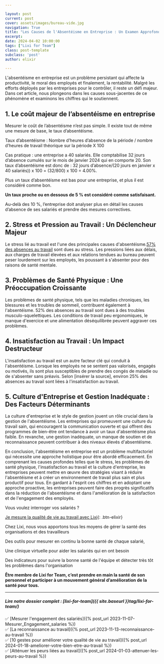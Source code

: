 ```yaml
---

layout: post
current: post
cover: assets/images/bureau-vide.jpg
navigation: True
title: "Les Causes de l'Absentéisme en Entreprise : Un Examen Approfondi"
excerpt: 
date: 2024-04-02 10:00:00
tags: ["Lixi for Team"]
class: post-template
subclass: 'post'
author: elixir
 
---
```


L'absentéisme en entreprise est un problème persistant qui affecte la productivité, le moral des employés et finalement, la rentabilité. Malgré les efforts déployés par les entreprises pour le contrôler, il reste un défi majeur. Dans cet article, nous plongeons dans les causes sous-jacentes de ce phénomène et examinons les chiffres qui le soutiennent.

## 1. Le coût majeur de l’absentéisme en entreprise
Mesurer le coût de l’absentéisme n’est pas simple. Il existe tout de même une mesure de base, le taux d’absentéisme.

Taux d’absentéisme : Nombre d’heures d’absence de la période / nombre d’heures de travail théorique sur la période X 100

Cas pratique : une entreprise a 40 salariés. Elle comptabilise 32 jours d’absence cumulés sur le mois de janvier 2024 qui en comporte 20. Son taux d’absentéisme est donc de : 32 jours d’absence/(20 jours en janvier x 40 salariés)) x 100 = (32/800) x 100 =  4.00%.

Plus un taux d’absentéisme est bas pour une entreprise, et plus il est considéré comme bon. 

**Un taux proche ou en dessous de 5 % est considéré comme satisfaisant.** 

Au-delà des 10 %, l’entreprise doit analyser plus en détail les causes d’absence de ses salariés et prendre des mesures correctives.

## 2. Stress et Pression au Travail : Un Déclencheur Majeur
Le stress lié au travail est l'une des principales causes d'absentéisme.[57% des absences au travail](https://www.parlonsrh.com/media/absenteisme-au-travail-les-salaries-absents-se-sentent-stresses-et-pas-assez-reconnus/) sont dues au stress. Les pressions liées aux délais, aux charges de travail élevées et aux relations tendues au bureau peuvent peser lourdement sur les employés, les poussant à s'absenter pour des raisons de santé mentale.


## 3. Problèmes de Santé Physique : Une Préoccupation Croissante

Les problèmes de santé physique, tels que les maladies chroniques, les blessures et les troubles de sommeil, contribuent également à l'absentéisme. 52% des absences au travail sont dues à des troubles musculo-squelettiques. Les conditions de travail peu ergonomiques, le manque d'exercice et une alimentation déséquilibrée peuvent aggraver ces problèmes.

## 4. Insatisfaction au Travail : Un Impact Destructeur

L'insatisfaction au travail est un autre facteur clé qui conduit à l'absentéisme. Lorsque les employés ne se sentent pas valorisés, engagés ou motivés, ils sont plus susceptibles de prendre des congés de maladie ou de s'absenter sans préavis. Selon [insérer la source], environ 25% des absences au travail sont liées à l'insatisfaction au travail.

## 5. Culture d'Entreprise et Gestion Inadéquate : Des Facteurs Déterminants
La culture d'entreprise et le style de gestion jouent un rôle crucial dans la gestion de l'absentéisme. Les entreprises qui promeuvent une culture du travail sain, qui encouragent la communication ouverte et qui offrent des programmes de bien-être ont tendance à avoir un taux d'absentéisme plus faible. En revanche, une gestion inadéquate, un manque de soutien et de reconnaissance peuvent contribuer à des niveaux élevés d'absentéisme.

En conclusion, l'absentéisme en entreprise est un problème multifactoriel qui nécessite une approche holistique pour être abordé efficacement. En comprenant les causes profondes telles que le stress, les problèmes de santé physique, l'insatisfaction au travail et la culture d'entreprise, les entreprises peuvent mettre en œuvre des stratégies visant à réduire l'absentéisme et à créer un environnement de travail plus sain et plus productif pour tous.
En gardant à l'esprit ces chiffres et en adoptant une approche proactive, les entreprises peuvent faire des progrès significatifs dans la réduction de l'absentéisme et dans l'amélioration de la satisfaction et de l'engagement des employés.

Vous voulez interroger vos salariés ? 

[Je mesure la qualité de vie au travail avec Lixi](https://www.heylixi.fr/lixi-for-team/){: .btn-elixir}


Chez Lixi, nous vous apportons tous les moyens de gérer la santé des organisations et des travailleurs

Des outils pour mesurer en continu la bonne santé de chaque salarié,

Une clinique virtuelle pour aider les salariés qui en ont besoin

Des indicateurs pour suivre la bonne santé de l'équipe et détecter très tôt les problèmes dans l'organisation

**Être membre de Lixi for Team, c’est prendre en main la santé de son personnel et participer à un mouvement général d’amélioration de la santé pour tous.**


---
  
##### Lire notre dossier complet : [lixi-for-team]({{ site.baseurl }}tag/lixi-for-team/)

✅ [Mesurer l'engagement des salariés]({% post_url 2023-11-07-Mesurer_Engagement_salaries %})  
✅ [La reconnaissance au travail]({% post_url 2023-11-13-reconnaissance-au-travail %})  
✅ [10 gestes pour améliorer votre qualité de vie au travail]({% post_url 2024-01-18-ameliorer-votre-bien-etre-au-travail %})  
✅ [Atténuer les peurs liées au travail]({% post_url 2024-01-03-attenuer-les-peurs-au-travail %})  
